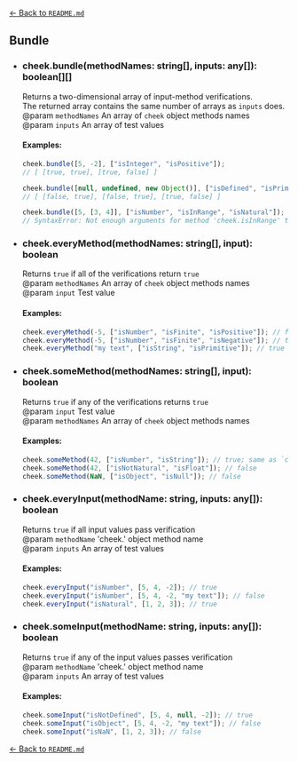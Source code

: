 [← Back to `README.md`](../README.md)

## Bundle
- ### cheek.bundle(methodNames: string[], inputs: any[]): boolean[][]
  Returns a two-dimensional array of input-method verifications.  
  The returned array contains the same number of arrays as `inputs` does.  
  @param `methodNames` An array of `cheek` object methods names  
  @param `inputs` An array of test values  

  #### Examples:
  ```javascript
  cheek.bundle([5, -2], ["isInteger", "isPositive"]);
  // [ [true, true], [true, false] ]

  cheek.bundle([null, undefined, new Object()], ["isDefined", "isPrimitive"]);
  // [ [false, true], [false, true], [true, false] ]

  cheek.bundle([5, [3, 4]], ["isNumber", "isInRange", "isNatural"]);
  // SyntaxError: Not enough arguments for method 'cheek.isInRange' to proceed
  ```

- ### cheek.everyMethod(methodNames: string[], input): boolean
  Returns `true` if all of the verifications return `true`  
  @param `methodNames` An array of `cheek` object methods names  
  @param `input` Test value  

  #### Examples:
  ```javascript
  cheek.everyMethod(-5, ["isNumber", "isFinite", "isPositive"]); // false
  cheek.everyMethod(-5, ["isNumber", "isFinite", "isNegative"]); // true
  cheek.everyMethod("my text", ["isString", "isPrimitive"]); // true
  ```

- ### cheek.someMethod(methodNames: string[], input): boolean
  Returns `true` if any of the verifications returns `true`  
  @param `input` Test value  
  @param `methodNames` An array of `cheek` object methods names  

  #### Examples:
  ```javascript
  cheek.someMethod(42, ["isNumber", "isString"]); // true; same as `cheek.isEither([Number, String], 42)`
  cheek.someMethod(42, ["isNotNatural", "isFloat"]); // false
  cheek.someMethod(NaN, ["isObject", "isNull"]); // false
  ```

- ### cheek.everyInput(methodName: string, inputs: any[]): boolean
  Returns `true` if all input values pass verification  
  @param `methodName` 'cheek.' object method name  
  @param `inputs` An array of test values  

  #### Examples:
  ```javascript
  cheek.everyInput("isNumber", [5, 4, -2]); // true
  cheek.everyInput("isNumber", [5, 4, -2, "my text"]); // false
  cheek.everyInput("isNatural", [1, 2, 3]); // true
  ```

- ### cheek.someInput(methodName: string, inputs: any[]): boolean
  Returns `true` if any of the input values passes verification  
  @param `methodName` 'cheek.' object method name  
  @param `inputs` An array of test values  

  #### Examples:
  ```javascript
  cheek.someInput("isNotDefined", [5, 4, null, -2]); // true
  cheek.someInput("isObject", [5, 4, -2, "my text"]); // false
  cheek.someInput("isNaN", [1, 2, 3]); // false
  ```

[← Back to `README.md`](../README.md)
